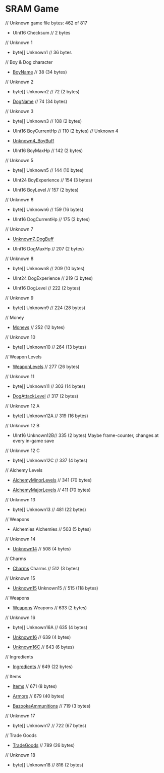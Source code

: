 ﻿# SRAM Game

// Unknown game file bytes: 462 of 817
* UInt16 Checksum // 2 bytes

// Unknown 1
* byte[] Unknown1 // 36 bytes

// Boy & Dog character
* [BoyName](CharacterName.md) // 38 (34 bytes) 

// Unknown 2
* byte[] Unknown2 // 72 (2 bytes)

* [DogName](CharacterName.md) // 74 (34 bytes) 

// Unknown 3
* byte[] Unknown3 // 108 (2 bytes)

* UInt16 BoyCurrentHp // 110 (2 bytes)
// Unknown 4
* [Unknown4_BoyBuff](CharacterBuff.md) 

* UInt16 BoyMaxHp // 142 (2 bytes)

// Unknown 5
* byte[] Unknown5 // 144 (10 bytes)

* UInt24 BoyExperience // 154 (3 bytes)

* UInt16 BoyLevel // 157 (2 bytes)

// Unknown 6
* byte[] Unknown6 // 159 (16 bytes)

* UInt16 DogCurrentHp // 175 (2 bytes)

// Unknown 7
* [Unknown7_DogBuff](CharacterBuff.md)  

* UInt16 DogMaxHp // 207 (2 bytes)

// Unknown 8
* byte[] Unknown8 // 209 (10 bytes)

* UInt24 DogExperience // 219 (3 bytes)

* UInt16 DogLevel // 222 (2 bytes)

// Unknown 9
* byte[] Unknown9 // 224 (28 bytes)

// Money
* [Moneys](Moneys.md) // 252 (12 bytes)

// Unknown 10
* byte[] Unknown10 // 264 (13 bytes)

// Weapon Levels
* [WeaponLevels](WeaponLevels.md) // 277 (26 bytes)

// Unknown 11
* byte[] Unknown11 // 303 (14 bytes)

* [DogAttackLevel](WeaponLevel.md) // 317 (2 bytes)

// Unknown 12 A
* byte[] Unknown12A // 319 (16 bytes)

// Unknown 12 B
* UInt16 Unknown12B// 335 (2 bytes) Maybe frame-counter, changes at every in-game save

// Unknown 12 C
* byte[] Unknown12C // 337 (4 bytes)

// Alchemy Levels
* [AlchemyMinorLevels](AlchemyLevels.md) // 341 (70 bytes)

* [AlchemyMajorLevels](AlchemyLevels.md) // 411 (70 bytes)

// Unknown 13
* byte[] Unknown13 // 481 (22 bytes)

// Weapons
* Alchemies Alchemies // 503 (5 bytes)

// Unknown 14
* [Unknown14](Enums/Unknown14_AntiquaFlags.md) // 508 (4 bytes) 

// Charms
* [Charms](Charms.md) Charms // 512 (3 bytes)

// Unknown 15
* [Unknown15](Unknown15.md) Unknown15 // 515 (118 bytes)

// Weapons
* [Weapons](Weapons.md) Weapons // 633 (2 bytes)

// Unknown 16

* byte[] Unknown16A // 635 (4 bytes) 

* [Unknown16](Enums/Unknown16_GothicaFlags.md) // 639 (4 bytes)

* [Unknown16C](Unknown16C.md) // 643 (6 bytes) 

// Ingredients
* [Ingredients](Ingredients.md) // 649 (22 bytes)

// Items
* [Items](Items.md) // 671 (8 bytes)

* [Armors](Armors.md) // 679 (40 bytes)

* [BazookaAmmunitions](BazookaAmmunitions.md) // 719 (3 bytes)

// Unknown 17
* byte[] Unknown17 // 722 (67 bytes)

// Trade Goods
* [TradeGoods](TradeGoods.md) // 789 (26 bytes)

// Unknown 18
* byte[] Unknown18 // 816 (2 bytes)


